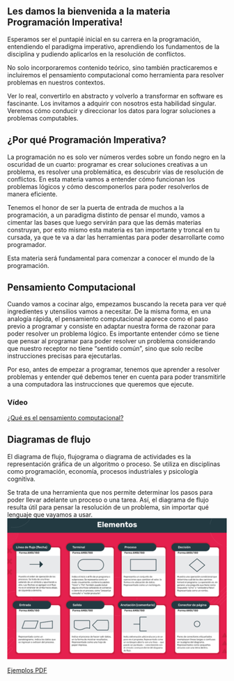 ## Les damos la bienvenida a la materia Programación Imperativa!

Esperamos ser el puntapié inicial en su carrera en la programación, entendiendo el paradigma imperativo, aprendiendo los fundamentos de la disciplina y pudiendo aplicarlos en la resolución de conflictos.

No solo incorporaremos contenido teórico, sino también practicaremos e incluiremos el pensamiento computacional como herramienta para resolver problemas en nuestros contextos.

Ver lo real, convertirlo en abstracto y volverlo a transformar en software es fascinante. Los invitamos a adquirir con nosotros esta habilidad singular. Veremos cómo conducir y direccionar los datos para lograr soluciones a problemas computables.

## ¿Por qué Programación Imperativa?

La programación no es solo ver números verdes sobre un fondo negro en la oscuridad de un cuarto: programar es crear soluciones creativas a un problema, es resolver una problemática, es descubrir vías de resolución de conflictos. En esta materia vamos a entender cómo funcionan los problemas lógicos y cómo descomponerlos para poder resolverlos de manera eficiente.

Tenemos el honor de ser la puerta de entrada de muchos a la programación, a un paradigma distinto de pensar el mundo, vamos a cimentar las bases que luego servirán para que las demás materias construyan, por esto mismo esta materia es tan importante y troncal en tu cursada, ya que te va a dar las herramientas para poder desarrollarte como programador.

Esta materia será fundamental para comenzar a conocer el mundo de la programación.

## Pensamiento Computacional

Cuando vamos a cocinar algo, empezamos buscando la receta para ver qué ingredientes y utensilios vamos a necesitar. De la misma forma, en una analogía rápida, el pensamiento computacional aparece como el paso previo a programar y consiste en adaptar nuestra forma de razonar para poder resolver un problema lógico. Es importante entender cómo se tiene que pensar al programar para poder resolver un problema considerando que nuestro receptor no tiene “sentido común”, sino que solo recibe instrucciones precisas para ejecutarlas.

Por eso, antes de empezar a programar, tenemos que aprender a resolver problemas y entender qué debemos tener en cuenta para poder transmitirle a una computadora las instrucciones que queremos que ejecute.

### Vídeo

[¿Qué es el pensamiento computacional?](https://drive.google.com/file/d/1c1OgYS02UssMB2PH3ObuJbimxE6vaxRP/preview)

## Diagramas de flujo

El diagrama de flujo, flujograma o diagrama de actividades es la representación gráfica de un algoritmo o proceso. Se utiliza en disciplinas como programación, economía, procesos industriales y psicología cognitiva.

Se trata de una herramienta que nos permite determinar los pasos para poder llevar adelante un proceso o una tarea. Así, el diagrama de flujo resulta útil para pensar la resolución de un problema, sin importar qué lenguaje que vayamos a usar.
![Elementos del diagrama](./imgs/01-elementos.png)

[Ejemplos PDF](https://drive.google.com/file/d/1LhfQ3fPisMekjBGdxgISiGtUUwaRtmr-/view?usp=drive_link)